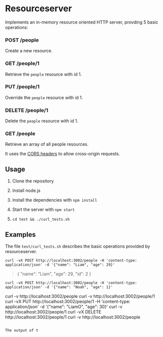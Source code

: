 Resourceserver
===============

Implements an in-memory resource oriented HTTP server, provding 5 basic operations:

### POST /people

Create a new resource.

### GET /people/1

Retrieve the `people` resource with id 1.

### PUT /people/1

Override the `people` resource with id 1.

### DELETE /people/1

Delete the `people` resource with id 1.

### GET /people

Retrieve an array of all people resources.

It uses the [CORS headers](https://developer.mozilla.org/en/http_access_control) to allow cross-origin requests.

Usage
-----

1. Clone the repository

1. Install node.js

1. Install the dependencies with `npm install`

1. Start the server with `npm start`

1. `cd test && ./curl_tests.sh`

Examples
--------

The file `test/curl_tests.sh` describes the basic operations provided by resourceserver. 

```
curl -vX POST http://localhost:3002/people -H 'content-type: application/json' -d '{"name": "Liam", "age": 29}'
```

> {
  "name": "Liam",
  "age": 29,
  "id": 2
}

```
curl -vX POST http://localhost:3002/people -H 'content-type: application/json' -d '{"name": "Noah", "age": 1}'
```
curl -v http://localhost:3002/people
curl -v http://localhost:3002/people/1
curl -vX PUT http://localhost:3002/people/1 -H 'content-type: application/json' -d '{"name": "LiamO", "age": 30}'
curl -v http://localhost:3002/people/1
curl -vX DELETE http://localhost:3002/people/1
curl -v http://localhost:3002/people
```

The output of t